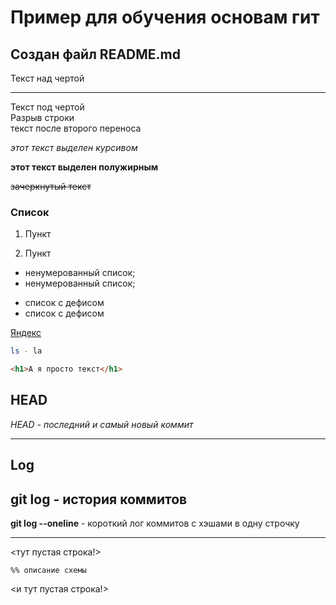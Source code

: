 # Пример для обучения основам гит

## Создан файл README.md


Текст над чертой

---

Текст под чертой  
Разрыв строки<br>
текст после второго переноса  


*этот текст выделен курсивом*

**этот текст выделен полужирным**

~~зачеркнутый текст~~


### Список

1. Пункт

2. Пункт


* ненумерованный список;
* ненумерованный список;

- список с дефисом
- список с дефисом

[Яндекс](https://www.yandex.ru "Яндекс")

```bash
ls - la
```
```html
<h1>А я просто текст</h1>
``` 


## HEAD
*HEAD - последний и самый новый коммит*

---

## Log
**git log** - история коммитов
---
**git log --oneline** - короткий лог коммитов с хэшами в одну строчку

---

<тут пустая строка!>

```mermaid
%% описание схемы
```
<и тут пустая строка!> 
